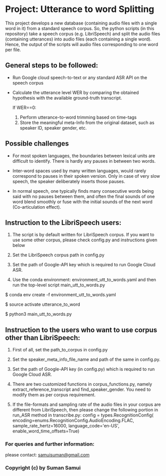 
# Project: Utterance to word Splitting 


This project develops a new database (containing audio files with a single word in it) from a standard speech corpus. So, the python scripts (in this repository) take a speech corpus (e.g. LibriSpeech) and split the audio files (containing utterances) into audio files (each containing a single word). Hence, the output of the scripts will audio files corresponding to one word per file.

## General steps to be followed:

* Run Google cloud speech-to-text or any standard ASR API on the speech corpus

* Calculate the utterance level WER by comparing the obtained hypothesis with the available ground-truth transcript.

    If WER==0:
  1. Perform utterance-to-word trimming based on time-tags
  2. Store the meaningful meta-Info from the original dataset, such as speaker ID, speaker gender, etc.

## Possible challenges

* For most spoken languages, the boundaries between lexical units are difficult to identify. There is hardly any pauses in between two words.

* Inter-word spaces used by many written languages, would rarely correspond to pauses in their spoken version. Only in case of very slow speech, the speaker deliberately inserts those pauses.

* In normal speech, one typically finds many consecutive words being said with no pauses between them, and often the final sounds of one word blend smoothly or fuse with the initial sounds of the next word (Co-articulation effect).

## Instruction to the LibriSpeech users:


1. The script is by default written for LibriSpeech corpus. If you want to use some other corpus,
   please check config.py and instructions given below

2. Set the LibriSpeech corpus path in config.py

3. Set the path of Google-API key which is required to run Google Cloud ASR.

4. Use the conda environment: environment_utt_to_words.yaml and then run the top-level script main_utt_to_words.py

  $ conda env create -f environment_utt_to_words.yaml

  $ source activate utterance_to_word

  $ python3 main_utt_to_words.py 


## Instruction to the users who want to use corpus other than LibriSpeech:


1. First of all, set the path_to_corpus in config.py

2. Set the speaker_meta_info_file_name and path of the same in config.py.

3. Set the path of Google-API key (in config.py) which is required to run Google Cloud ASR.

4. There are two customized functions in corpus_functions.py, namely extract_reference_transcript
   and find_speaker_gender. You need to modify them as per corpus requirement.
   
5. If the file-formats and sampling rate of the audio files in your corpus  are different from LibriSpeech,
   then please change the following portion in run_ASR method in transcribe.py:
       config = types.RecognitionConfig(
        encoding=enums.RecognitionConfig.AudioEncoding.FLAC,
        sample_rate_hertz=16000,
        language_code='en-US',
        enable_word_time_offsets=True)
        
### For queries and further information:

please contact: samuisuman@gmail.com
 
### Copyright (c) by Suman Samui

